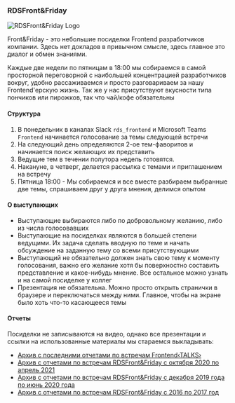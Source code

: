 ### RDSFront&Friday

![RDSFront&Friday Logo](/_images/friday_logo.jpg)

Front&Friday - это небольшие посиделки Frontend разработчиков компании. Здесь нет докладов в привычном смысле, здесь главное это диалог и обмен знаниями.

Каждые две недели по пятницам в 18:00 мы собираемся в самой просторной переговорной с наибольшей концентрацией разработчиков вокруг, удобно рассаживаемся и просто разговариваем за нашу Frontend'ерскую жизнь. Так же у нас присутствуют вкусности типа пончиков или пирожков, так что чай/кофе обязательны

#### Структура
1. В понедельник в каналах Slack `rds_frontend` и Microsoft Teams `Frontend` начинается голосование за темы следующей встречи
2. На следующий день определяются 2-ое тем-фаворитов и начинается поиск желающих их представить 
3. Ведущие тем в течении полутора недель готовятся.
4. Накануне, в четверг, делается рассылка с темами и приглашением на встречу
5. Пятница 18:00 - Мы собираемся и все вместе разбираем выбранные две темы, спрашиваем друг у друга мнения, делимся опытом

#### О выступающих
- Выступающие выбираются либо по добровольному желанию, либо из числа голосовавших
- Выступающие на посиделках являются в большей степени ведущими. Их задача сделать вводную по теме и начать обсуждение на заданную тему со всеми присутствующими
- Выступающий не обязательно должен знать свою тему к моменту голосования, важно его желание хотя бы поверхностно составить представление и какое-нибудь мнение. Все остальное можно узнать и на самой посиделке у коллег
- Презентация не обязательна. Можно просто открыть странички в браузере и переключаться между ними. Главное, чтобы на экране было хоть что-то касающееся темы

#### Отчеты
Посиделки не записываются на видео, однако все презентации и ссылки на использованные материалы мы стараемся выкладывать:
- [Архив с последними отчетами по встречам Frontend‹TALKS›](/RDSFront&Friday/4season_2021-now)
- [Архив с отчетами по встречам RDSFront&Friday с октября 2020 по апрель 2021](/RDSFront&Friday/3season_2020-2021)
- [Архив с отчетами по встречам RDSFront&Friday с декабря 2019 года по июнь 2020 года](/RDSFront&Friday/2season_2019-2020)
- [Архив с отчетами по встречам RDSFront&Friday с 2016 по 2017 год](/RDSFront&Friday/1season_2016-2017)
